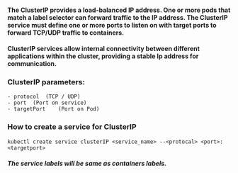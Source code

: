 #### The ClusterIP provides a load-balanced IP address. One or more pods that match a label selector can forward traffic to the IP address. The ClusterIP service must define one or more ports to listen on with target ports to forward TCP/UDP traffic to containers.


#### ClusterIP services allow internal connectivity between different applications within the cluster, providing a stable Ip address for communication.

### ClusterIP parameters:
    - protocol  (TCP / UDP)
    - port  (Port on service)
    - targetPort    (Port on Pod)


### How to create a service for ClusterIP
```angular2html
kubectl create service clusterIP <service_name> --<protocal> <port>:<targetport>
```

#### _The service labels will be same as containers labels._